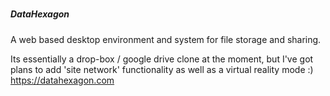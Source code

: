 #####               #####
#####  DataHexagon  #####
#####               #####

A web based desktop environment and system for file storage and sharing.

Its essentially a drop-box / google drive clone at the moment, 
but I've got plans to add 'site network' functionality as well as a  virtual reality mode :)
https://datahexagon.com



